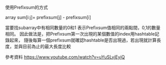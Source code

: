 使用Prefixsum的方式

array sum[i:j]= prefixsum[j] - prefixsum[i]

當要找subarray中有相同數量的0和1
表示Prefixsum值相同的兩點間，0,1的數量相同。
因此做法是，把Prefixsum第一次出現的某個數值的index用hashtable記錄起來，
隨後每算一個prefixsum就確認hashtable是否出現過，若出現就計算長度，並與目前為止的最大長度比較


參考資料
https://www.youtube.com/watch?v=uYuSLvjEyjQ
